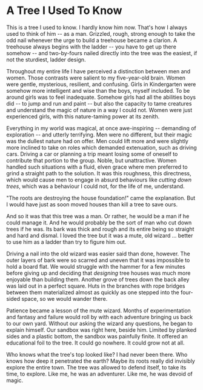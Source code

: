 # A Tree I Used To Know

This is a tree I used to know. I hardly know him now. That's how I always used to think of him -- as a man. Grizzled, rough, strong enough to take the odd nail whenever the urge to build a treehouse became a clarion. A treehouse always begins with the ladder -- you have to get up there somehow -- and two-by-fours nailed directly into the tree was the easiest, if not the sturdiest, ladder design.

Throughout my entire life I have perceived a distinction between men and women. Those contrasts were salient to my five-year-old brain. Women were gentle, mysterious, resilient, and confusing. Girls in Kindergarten were somehow more intelligent and wise than the boys, myself included. To be around girls was to feel inadequate. Somehow girls had all the abilities boys did -- to jump and run and paint -- but also the capacity to tame creatures and understand the magic of nature in a way I could not. Women were just experienced girls, with this nature-taming power at its zenith.

Everything in my world was magical, at once awe-inspiring -- demanding of exploration -- and utterly terrifying. Men were no different, but their magic was the dullest nature had on offer. Men could lift more and were slightly more inclined to take on roles which demanded extenuation, such as driving cars. Driving a car or planning a trip meant losing some of oneself to contribute that portion to the group. Noble, but unattractive. Women handled such situations with a fluid, elven grace where men preferred to grind a straight path to the solution. It was this roughness, this directness, which would cause men to engage in absurd behaviours like _cutting down trees_, which was a behaviour I could not, for the life of me, understand.

"The roots are destroying the house foundation!" came the explanation. But I would have just as soon moved houses than kill a tree to save ours.

And so it was that this tree was a man. Or rather, he would be a man if he could manage it. And he would probably be the sort of man who cut down trees if he was. Its bark was thick and rough and its entire being so straight and hard and dismal. I loved the tree but it was a mute, old wizard ... better to use him as a ladder than try to figure him out.

Driving a nail into the old wizard was easier said than done, however. The outer layers of bark were so scarred and uneven that it was impossible to hold a board flat. We would struggle with the hammer for a few minutes before giving up and deciding that _designing_ tree houses was much more enjoyable than building them. Another grove of trees down the back alley was laid out in a perfect square. Huts in the branches with rope bridges between them materialized almost as quickly as one stepped into the four-sided space, so we would wander there.

Patience became a lesson of the mute wizard. Months of experimentation and fantasy and failure would roll by with each adventure bringing us back to our own yard. Without our asking the wizard any questions, he began to explain himself. Our sandbox was right here, beside him. Limited by planked sides and a plastic bottom, the sandbox was painfully finite. It offered an educational foil to the tree. It could go nowhere. It could grow not at all.

Who knows what the tree's top looked like? I had never been there. Who knows how deep it penetrated the earth? Maybe its roots really did invisibly explore the entire town. The tree was allowed to defend itself, to take its time, to explore. Like me, he was an adventurer. Like me, he was devoid of magic.
